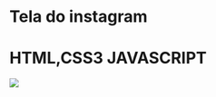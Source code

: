 # Tela do instagram

<h1>HTML,CSS3 JAVASCRIPT</h1>

<img src="https://user-images.githubusercontent.com/102924541/168447111-a65eb53a-d897-4a4f-8484-39c14658c824.png"/>
